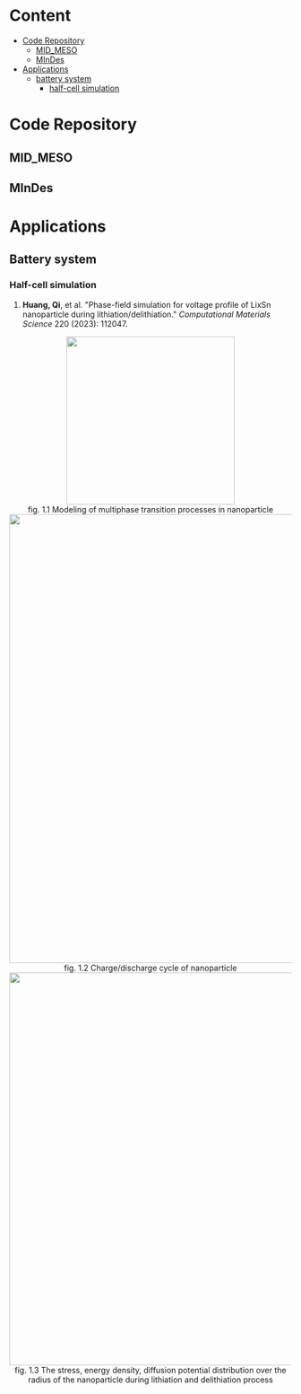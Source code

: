 # Content
- [Code Repository](#code-repository)
  - [MID_MESO](#mid_meso)
  - [MInDes](#mindes)
- [Applications](#applications)
  - [battery system](#battery-system)
    - [half-cell simulation](#half-cell-simulation)
# Code Repository
## MID_MESO

## MInDes

# Applications
## Battery system
### Half-cell simulation
1. **Huang, Qi**, et al. "Phase-field simulation for voltage profile of LixSn nanoparticle during lithiation/delithiation." *Computational Materials Science* 220 (2023): 112047.

<div align=center>
<img src="https://github.com/hq5088028/MInDes/blob/main/guide/Publications/figures/nanoparticle.jpg" width="300px">
</div>
<div align=center>
fig. 1.1 Modeling of multiphase transition processes in nanoparticle

</div>
<div align=center>
<img src="https://github.com/hq5088028/MInDes/blob/main/guide/Publications/figures/cycling.jpg" width="800px">
</div>
<div align=center>
fig. 1.2 Charge/discharge cycle of nanoparticle

</div>
<div align=center>
<img src="https://github.com/hq5088028/MInDes/blob/main/guide/Publications/figures/data_distribution.jpg" width="700px">
</div>
<div align=center>
fig. 1.3 The stress, energy density, diffusion potential distribution over the radius of the nanoparticle during lithiation and delithiation process
</div>